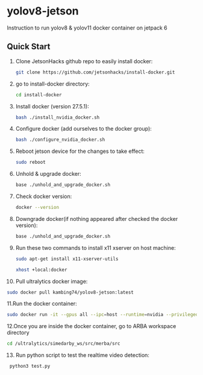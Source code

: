 # yolov8-jetson
Instruction to run yolov8 & yolov11 docker container on jetpack 6

## Quick Start

1. Clone JetsonHacks github repo to easily install docker:
   ```bash
   git clone https://github.com/jetsonhacks/install-docker.git

2. go to install-docker directory:
   ```bash
   cd install-docker

3. Install docker (version 27.5.1):
   ```bash
   bash ./install_nvidia_docker.sh

4. Configure docker (add ourselves to the docker group):
   ```bash
   bash ./configure_nvidia_docker.sh

5. Reboot jetson device for the changes to take effect:
   ```bash
   sudo reboot

6. Unhold & upgrade docker:
   ```bash
   base ./unhold_and_upgrade_docker.sh

7. Check docker version:
   ```bash
   docker --version

8. Downgrade docker(if nothing appeared after checked the docker version):
   ```bash
   base ./unhold_and_upgrade_docker.sh

9. Run these two commands to install x11 xserver on host machine:
   ```bash
   sudo apt-get install x11-xserver-utils

   xhost +local:docker

10. Pull ultralytics docker image:
   ```bash
   sudo docker pull kambing74/yolov8-jetson:latest
   ```

11.Run the docker container:
   ```bash
   sudo docker run -it --gpus all --ipc=host --runtime=nvidia --privileged -e DISPLAY=$DISPLAY -v /tmp/.X11-unix:/tmp/.X11-unix kambing74/yolov8-jetson:latest
   ```

12.Once you are inside the docker container, go to ARBA workspace directory
   ```bash
   cd /ultralytics/simedarby_ws/src/merba/src
   ```

13. Run python script to test the realtime video detection: 
   ```bash
    python3 test.py
